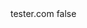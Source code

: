 <?xml version="1.0" encoding="UTF-8"?>
<CustomMetadata xmlns="http://soap.sforce.com/2006/04/metadata">
    <label>tester.com</label>
    <protected>false</protected>
</CustomMetadata>
